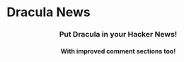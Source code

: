 # Dracula News

<h3 align="center">Put Dracula in your Hacker News!</h3>
<h4 align="center">With improved comment sections too!</h4>